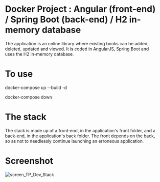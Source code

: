 # Docker Project : Angular (front-end) / Spring Boot (back-end) / H2 in-memory database
The application is an online library where existing books can be added, deleted, updated and viewed. It is coded in AngularJS, Spring Boot and uses the H2 in-memory database.

# To use
docker-compose up --build -d

docker-compose down

# The stack
The stack is made up of a front-end, in the application's front folder, and a back-end, in the application's back folder. The front depends on the back, so as not to needlessly continue launching an erroneous application.

# Screenshot

![screen_TP_Dev_Stack](https://github.com/Louis4933/TP_Development_Stack/assets/100688035/c8e74a88-5547-47c7-af95-88f81523085b)
